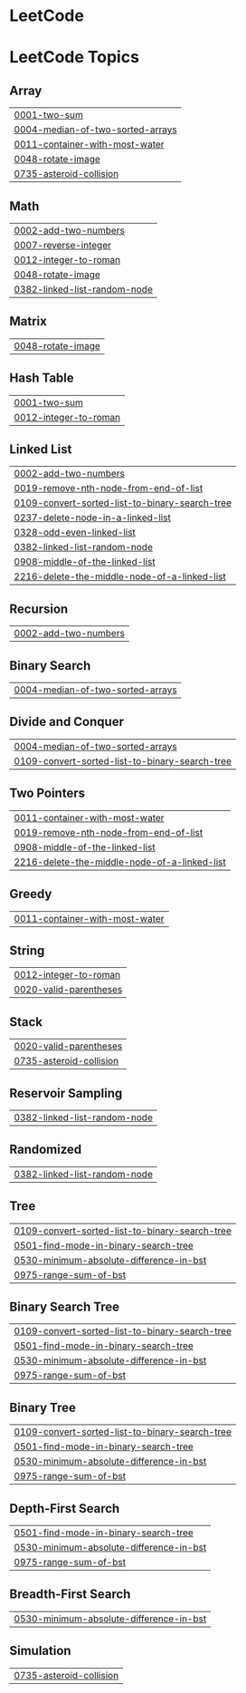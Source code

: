 # LeetCode
<!---LeetCode Topics Start-->
# LeetCode Topics
## Array
|  |
| ------- |
| [0001-two-sum](https://github.com/mdfaizjamal611/LeetCode/tree/master/0001-two-sum) |
| [0004-median-of-two-sorted-arrays](https://github.com/mdfaizjamal611/LeetCode/tree/master/0004-median-of-two-sorted-arrays) |
| [0011-container-with-most-water](https://github.com/mdfaizjamal611/LeetCode/tree/master/0011-container-with-most-water) |
| [0048-rotate-image](https://github.com/mdfaizjamal611/LeetCode/tree/master/0048-rotate-image) |
| [0735-asteroid-collision](https://github.com/mdfaizjamal611/LeetCode/tree/master/0735-asteroid-collision) |
## Math
|  |
| ------- |
| [0002-add-two-numbers](https://github.com/mdfaizjamal611/LeetCode/tree/master/0002-add-two-numbers) |
| [0007-reverse-integer](https://github.com/mdfaizjamal611/LeetCode/tree/master/0007-reverse-integer) |
| [0012-integer-to-roman](https://github.com/mdfaizjamal611/LeetCode/tree/master/0012-integer-to-roman) |
| [0048-rotate-image](https://github.com/mdfaizjamal611/LeetCode/tree/master/0048-rotate-image) |
| [0382-linked-list-random-node](https://github.com/mdfaizjamal611/LeetCode/tree/master/0382-linked-list-random-node) |
## Matrix
|  |
| ------- |
| [0048-rotate-image](https://github.com/mdfaizjamal611/LeetCode/tree/master/0048-rotate-image) |
## Hash Table
|  |
| ------- |
| [0001-two-sum](https://github.com/mdfaizjamal611/LeetCode/tree/master/0001-two-sum) |
| [0012-integer-to-roman](https://github.com/mdfaizjamal611/LeetCode/tree/master/0012-integer-to-roman) |
## Linked List
|  |
| ------- |
| [0002-add-two-numbers](https://github.com/mdfaizjamal611/LeetCode/tree/master/0002-add-two-numbers) |
| [0019-remove-nth-node-from-end-of-list](https://github.com/mdfaizjamal611/LeetCode/tree/master/0019-remove-nth-node-from-end-of-list) |
| [0109-convert-sorted-list-to-binary-search-tree](https://github.com/mdfaizjamal611/LeetCode/tree/master/0109-convert-sorted-list-to-binary-search-tree) |
| [0237-delete-node-in-a-linked-list](https://github.com/mdfaizjamal611/LeetCode/tree/master/0237-delete-node-in-a-linked-list) |
| [0328-odd-even-linked-list](https://github.com/mdfaizjamal611/LeetCode/tree/master/0328-odd-even-linked-list) |
| [0382-linked-list-random-node](https://github.com/mdfaizjamal611/LeetCode/tree/master/0382-linked-list-random-node) |
| [0908-middle-of-the-linked-list](https://github.com/mdfaizjamal611/LeetCode/tree/master/0908-middle-of-the-linked-list) |
| [2216-delete-the-middle-node-of-a-linked-list](https://github.com/mdfaizjamal611/LeetCode/tree/master/2216-delete-the-middle-node-of-a-linked-list) |
## Recursion
|  |
| ------- |
| [0002-add-two-numbers](https://github.com/mdfaizjamal611/LeetCode/tree/master/0002-add-two-numbers) |
## Binary Search
|  |
| ------- |
| [0004-median-of-two-sorted-arrays](https://github.com/mdfaizjamal611/LeetCode/tree/master/0004-median-of-two-sorted-arrays) |
## Divide and Conquer
|  |
| ------- |
| [0004-median-of-two-sorted-arrays](https://github.com/mdfaizjamal611/LeetCode/tree/master/0004-median-of-two-sorted-arrays) |
| [0109-convert-sorted-list-to-binary-search-tree](https://github.com/mdfaizjamal611/LeetCode/tree/master/0109-convert-sorted-list-to-binary-search-tree) |
## Two Pointers
|  |
| ------- |
| [0011-container-with-most-water](https://github.com/mdfaizjamal611/LeetCode/tree/master/0011-container-with-most-water) |
| [0019-remove-nth-node-from-end-of-list](https://github.com/mdfaizjamal611/LeetCode/tree/master/0019-remove-nth-node-from-end-of-list) |
| [0908-middle-of-the-linked-list](https://github.com/mdfaizjamal611/LeetCode/tree/master/0908-middle-of-the-linked-list) |
| [2216-delete-the-middle-node-of-a-linked-list](https://github.com/mdfaizjamal611/LeetCode/tree/master/2216-delete-the-middle-node-of-a-linked-list) |
## Greedy
|  |
| ------- |
| [0011-container-with-most-water](https://github.com/mdfaizjamal611/LeetCode/tree/master/0011-container-with-most-water) |
## String
|  |
| ------- |
| [0012-integer-to-roman](https://github.com/mdfaizjamal611/LeetCode/tree/master/0012-integer-to-roman) |
| [0020-valid-parentheses](https://github.com/mdfaizjamal611/LeetCode/tree/master/0020-valid-parentheses) |
## Stack
|  |
| ------- |
| [0020-valid-parentheses](https://github.com/mdfaizjamal611/LeetCode/tree/master/0020-valid-parentheses) |
| [0735-asteroid-collision](https://github.com/mdfaizjamal611/LeetCode/tree/master/0735-asteroid-collision) |
## Reservoir Sampling
|  |
| ------- |
| [0382-linked-list-random-node](https://github.com/mdfaizjamal611/LeetCode/tree/master/0382-linked-list-random-node) |
## Randomized
|  |
| ------- |
| [0382-linked-list-random-node](https://github.com/mdfaizjamal611/LeetCode/tree/master/0382-linked-list-random-node) |
## Tree
|  |
| ------- |
| [0109-convert-sorted-list-to-binary-search-tree](https://github.com/mdfaizjamal611/LeetCode/tree/master/0109-convert-sorted-list-to-binary-search-tree) |
| [0501-find-mode-in-binary-search-tree](https://github.com/mdfaizjamal611/LeetCode/tree/master/0501-find-mode-in-binary-search-tree) |
| [0530-minimum-absolute-difference-in-bst](https://github.com/mdfaizjamal611/LeetCode/tree/master/0530-minimum-absolute-difference-in-bst) |
| [0975-range-sum-of-bst](https://github.com/mdfaizjamal611/LeetCode/tree/master/0975-range-sum-of-bst) |
## Binary Search Tree
|  |
| ------- |
| [0109-convert-sorted-list-to-binary-search-tree](https://github.com/mdfaizjamal611/LeetCode/tree/master/0109-convert-sorted-list-to-binary-search-tree) |
| [0501-find-mode-in-binary-search-tree](https://github.com/mdfaizjamal611/LeetCode/tree/master/0501-find-mode-in-binary-search-tree) |
| [0530-minimum-absolute-difference-in-bst](https://github.com/mdfaizjamal611/LeetCode/tree/master/0530-minimum-absolute-difference-in-bst) |
| [0975-range-sum-of-bst](https://github.com/mdfaizjamal611/LeetCode/tree/master/0975-range-sum-of-bst) |
## Binary Tree
|  |
| ------- |
| [0109-convert-sorted-list-to-binary-search-tree](https://github.com/mdfaizjamal611/LeetCode/tree/master/0109-convert-sorted-list-to-binary-search-tree) |
| [0501-find-mode-in-binary-search-tree](https://github.com/mdfaizjamal611/LeetCode/tree/master/0501-find-mode-in-binary-search-tree) |
| [0530-minimum-absolute-difference-in-bst](https://github.com/mdfaizjamal611/LeetCode/tree/master/0530-minimum-absolute-difference-in-bst) |
| [0975-range-sum-of-bst](https://github.com/mdfaizjamal611/LeetCode/tree/master/0975-range-sum-of-bst) |
## Depth-First Search
|  |
| ------- |
| [0501-find-mode-in-binary-search-tree](https://github.com/mdfaizjamal611/LeetCode/tree/master/0501-find-mode-in-binary-search-tree) |
| [0530-minimum-absolute-difference-in-bst](https://github.com/mdfaizjamal611/LeetCode/tree/master/0530-minimum-absolute-difference-in-bst) |
| [0975-range-sum-of-bst](https://github.com/mdfaizjamal611/LeetCode/tree/master/0975-range-sum-of-bst) |
## Breadth-First Search
|  |
| ------- |
| [0530-minimum-absolute-difference-in-bst](https://github.com/mdfaizjamal611/LeetCode/tree/master/0530-minimum-absolute-difference-in-bst) |
## Simulation
|  |
| ------- |
| [0735-asteroid-collision](https://github.com/mdfaizjamal611/LeetCode/tree/master/0735-asteroid-collision) |
<!---LeetCode Topics End-->
